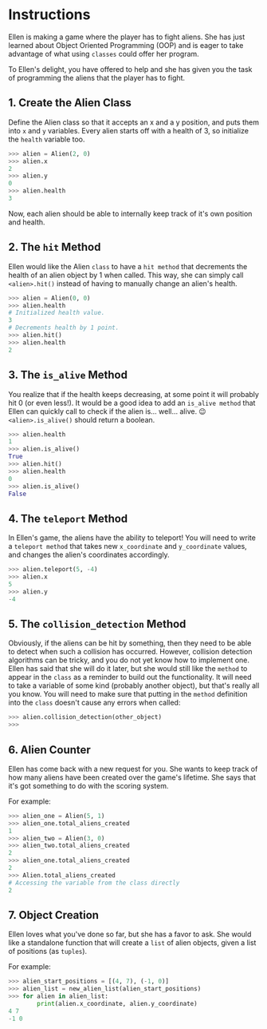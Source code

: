 # Instructions

Ellen is making a game where the player has to fight aliens.
She has just learned about Object Oriented Programming (OOP) and is eager to take advantage of what using `classes` could offer her program.

To Ellen's delight, you have offered to help and she has given you the task of programming the aliens that the player has to fight.

## 1. Create the Alien Class

Define the Alien class so that it accepts an x and a y position, and puts them into `x` and `y` variables.
Every alien starts off with a health of 3, so initialize the `health` variable too.

```python
>>> alien = Alien(2, 0)
>>> alien.x
2
>>> alien.y
0
>>> alien.health
3
```

Now, each alien should be able to internally keep track of it's own position and health.

## 2. The `hit` Method

Ellen would like the Alien `class` to have a `hit method` that decrements the health of an alien object by 1 when called.
This way, she can simply call `<alien>.hit()` instead of having to manually change an alien's health.


```python
>>> alien = Alien(0, 0)
>>> alien.health
# Initialized health value.
3
# Decrements health by 1 point.
>>> alien.hit()
>>> alien.health
2
```

## 3. The `is_alive` Method

You realize that if the health keeps decreasing, at some point it will probably hit 0 (or even less!).
It would be a good idea to add an `is_alive method` that Ellen can quickly call to check if the alien is... well... alive.  😉
`<alien>.is_alive()` should return a boolean.

```python
>>> alien.health
1
>>> alien.is_alive()
True
>>> alien.hit()
>>> alien.health
0
>>> alien.is_alive()
False
```

## 4. The `teleport` Method

In Ellen's game, the aliens have the ability to teleport!
You will need to write a `teleport method` that takes new `x_coordinate` and `y_coordinate` values, and changes the alien's coordinates accordingly.

```python
>>> alien.teleport(5, -4)
>>> alien.x
5
>>> alien.y
-4
```

## 5. The `collision_detection` Method

Obviously, if the aliens can be hit by something, then they need to be able to detect when such a collision has occurred.
However, collision detection algorithms can be tricky, and you do not yet know how to implement one.
Ellen has said that she will do it later, but she would still like the `method` to appear in the `class` as a reminder to build out the functionality.
It will need to take a variable of some kind (probably another object), but that's really all you know.
You will need to make sure that putting in the `method` definition into the `class` doesn't cause any errors when called:

```python
>>> alien.collision_detection(other_object)
>>>
```

## 6. Alien Counter

Ellen has come back with a new request for you.
She wants to keep track of how many aliens have been created over the game's lifetime.
She says that it's got something to do with the scoring system.

For example:

```python
>>> alien_one = Alien(5, 1)
>>> alien_one.total_aliens_created
1
>>> alien_two = Alien(3, 0)
>>> alien_two.total_aliens_created
2
>>> alien_one.total_aliens_created
2
>>> Alien.total_aliens_created
# Accessing the variable from the class directly
2
```

## 7. Object Creation

Ellen loves what you've done so far, but she has a favor to ask.
She would like a standalone function that will create a `list` of alien objects, given a list of positions (as `tuples`).

For example:

```python
>>> alien_start_positions = [(4, 7), (-1, 0)]
>>> alien_list = new_alien_list(alien_start_positions)
>>> for alien in alien_list:
    	print(alien.x_coordinate, alien.y_coordinate)
4 7
-1 0
```
